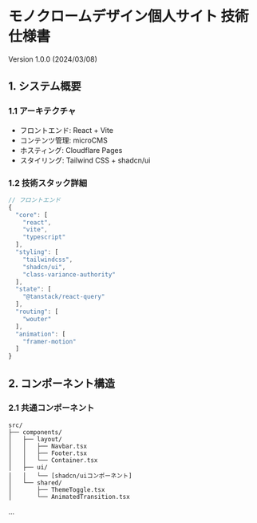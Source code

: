 # モノクロームデザイン個人サイト 技術仕様書
Version 1.0.0 (2024/03/08)

## 1. システム概要

### 1.1 アーキテクチャ
- フロントエンド: React + Vite
- コンテンツ管理: microCMS
- ホスティング: Cloudflare Pages
- スタイリング: Tailwind CSS + shadcn/ui

### 1.2 技術スタック詳細
```typescript
// フロントエンド
{
  "core": [
    "react",
    "vite",
    "typescript"
  ],
  "styling": [
    "tailwindcss",
    "shadcn/ui",
    "class-variance-authority"
  ],
  "state": [
    "@tanstack/react-query"
  ],
  "routing": [
    "wouter"
  ],
  "animation": [
    "framer-motion"
  ]
}
```

## 2. コンポーネント構造

### 2.1 共通コンポーネント
```
src/
├── components/
│   ├── layout/
│   │   ├── Navbar.tsx
│   │   ├── Footer.tsx
│   │   └── Container.tsx
│   ├── ui/
│   │   └── [shadcn/uiコンポーネント]
│   └── shared/
│       ├── ThemeToggle.tsx
│       └── AnimatedTransition.tsx
```
...